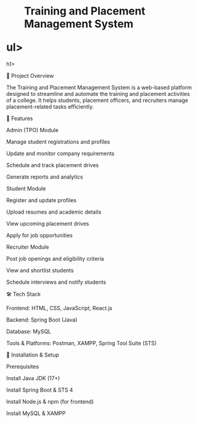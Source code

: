 <h1><ul>Training and Placement Management System</ul>ul></h1>h1>

📌 Project Overview

The Training and Placement Management System is a web-based platform designed to streamline and automate the training and placement activities of a college. It helps students, placement officers, and recruiters manage placement-related tasks efficiently.

🎯 Features

Admin (TPO) Module

Manage student registrations and profiles

Update and monitor company requirements

Schedule and track placement drives

Generate reports and analytics

Student Module

Register and update profiles

Upload resumes and academic details

View upcoming placement drives

Apply for job opportunities

Recruiter Module

Post job openings and eligibility criteria

View and shortlist students

Schedule interviews and notify students

🛠️ Tech Stack

Frontend: HTML, CSS, JavaScript, React.js

Backend: Spring Boot (Java)

Database: MySQL

Tools & Platforms: Postman, XAMPP, Spring Tool Suite (STS)

🚀 Installation & Setup

Prerequisites

Install Java JDK (17+)

Install Spring Boot & STS 4

Install Node.js & npm (for frontend)

Install MySQL & XAMPP
